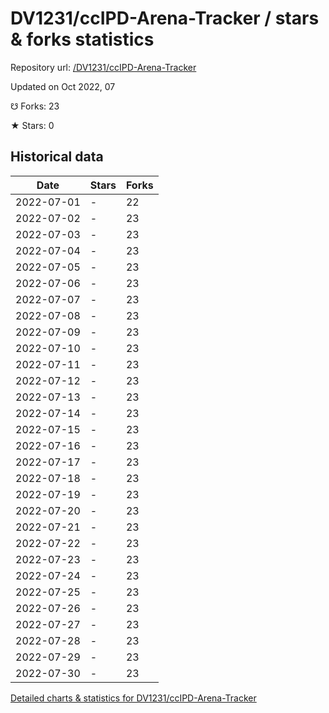 # DV1231/ccIPD-Arena-Tracker / stars & forks statistics

Repository url: [/DV1231/ccIPD-Arena-Tracker](https://github.com/DV1231/ccIPD-Arena-Tracker)

Updated on Oct 2022, 07

☋ Forks: 23

★ Stars: 0

## Historical data
| Date | Stars | Forks |
|------|-------|-------|
| 2022-07-01 | - | 22 | 
| 2022-07-02 | - | 23 | 
| 2022-07-03 | - | 23 | 
| 2022-07-04 | - | 23 | 
| 2022-07-05 | - | 23 | 
| 2022-07-06 | - | 23 | 
| 2022-07-07 | - | 23 | 
| 2022-07-08 | - | 23 | 
| 2022-07-09 | - | 23 | 
| 2022-07-10 | - | 23 | 
| 2022-07-11 | - | 23 | 
| 2022-07-12 | - | 23 | 
| 2022-07-13 | - | 23 | 
| 2022-07-14 | - | 23 | 
| 2022-07-15 | - | 23 | 
| 2022-07-16 | - | 23 | 
| 2022-07-17 | - | 23 | 
| 2022-07-18 | - | 23 | 
| 2022-07-19 | - | 23 | 
| 2022-07-20 | - | 23 | 
| 2022-07-21 | - | 23 | 
| 2022-07-22 | - | 23 | 
| 2022-07-23 | - | 23 | 
| 2022-07-24 | - | 23 | 
| 2022-07-25 | - | 23 | 
| 2022-07-26 | - | 23 | 
| 2022-07-27 | - | 23 | 
| 2022-07-28 | - | 23 | 
| 2022-07-29 | - | 23 | 
| 2022-07-30 | - | 23 | 


[Detailed charts & statistics for DV1231/ccIPD-Arena-Tracker](https://reviewgithub.com/rep/DV1231/ccIPD-Arena-Tracker)
